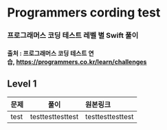 # Programmers cording test
### 프로그래머스 코딩 테스트 레벨 별 Swift 풀이
#### 출처 : 프로그래머스 코딩 테스트 연습, https://programmers.co.kr/learn/challenges

## Level 1

|문제|풀이|원본링크|
|:---|:---:|:---|
|test|testtesttesttest|testtesttesttest|
